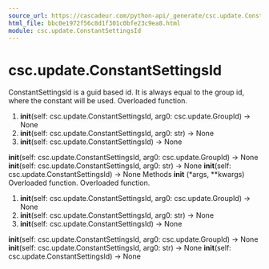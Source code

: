```yaml
---
source_url: https://cascadeur.com/python-api/_generate/csc.update.ConstantSettingsId.html
html_file: bbc0e1972f56c8d1f301c0bfe23c9ea8.html
module: csc.update.ConstantSettingsId
---
```


# csc.update.ConstantSettingsId 

ConstantSettingsId is a guid based id.
It is always equal to the group id, where the constant will be used. Overloaded function.
1. __init__(self: csc.update.ConstantSettingsId, arg0: csc.update.GroupId) -> None
2. __init__(self: csc.update.ConstantSettingsId, arg0: str) -> None
3. __init__(self: csc.update.ConstantSettingsId) -> None

__init__(self: csc.update.ConstantSettingsId, arg0: csc.update.GroupId) -> None __init__(self: csc.update.ConstantSettingsId, arg0: str) -> None __init__(self: csc.update.ConstantSettingsId) -> None Methods __init__ (*args, **kwargs) Overloaded function. Overloaded function.
1. __init__(self: csc.update.ConstantSettingsId, arg0: csc.update.GroupId) -> None
2. __init__(self: csc.update.ConstantSettingsId, arg0: str) -> None
3. __init__(self: csc.update.ConstantSettingsId) -> None

__init__(self: csc.update.ConstantSettingsId, arg0: csc.update.GroupId) -> None __init__(self: csc.update.ConstantSettingsId, arg0: str) -> None __init__(self: csc.update.ConstantSettingsId) -> None